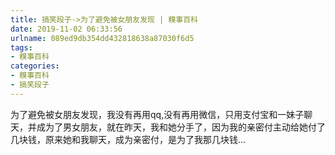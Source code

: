 ```yaml
---
title: 搞笑段子->为了避免被女朋友发现 | 糗事百科
date: 2019-11-02 06:33:56
urlname: 089ed9db354dd432818638a87030f6d5
tags: 
- 糗事百科
categories:
- 糗事百科
- 搞笑段子
---
```

为了避免被女朋友发现，我没有再用qq,没有再用微信，只用支付宝和一妹子聊天，并成为了男女朋友，就在昨天，我和她分手了，因为我的亲密付主动给她付了几块钱，原来她和我聊天，成为亲密付，是为了我那几块钱…



